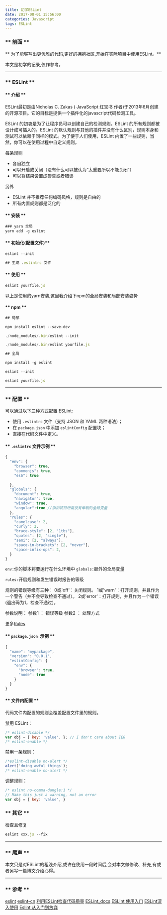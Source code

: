 ```yaml
---
title: 初学ESLint
date: 2017-08-01 15:56:00
categories: Javascript
tags: ESLint
---
```


### ** 前面 **

<span class="under0"> ** 为了能够写出更优雅的代码,更好的拥抱社区,开始在实际项目中使用ESLint。** </span>

本文是初学的记录,仅作参考。

***********

### ** ESLint **

#### ** 介绍 **

ESLint最初是由Nicholas C. Zakas ( JavaScript 红宝书 作者)于2013年6月创建的开源项目。它的目标是提供一个插件化的javascript代码检测工具。

ESLint 的初衷是为了让程序员可以创建自己的检测规则。ESLint 的所有规则都被设计成可插入的。ESLint 的默认规则与其他的插件并没有什么区别，规则本身和测试可以依赖于同样的模式。为了便于人们使用，ESLint 内置了一些规则，当然，你可以在使用过程中自定义规则。

每条规则

- 各自独立
- 可以开启或关闭（没有什么可以被认为“太重要所以不能关闭”）
- 可以将结果设置成警告或者错误

另外

- ESLint 并不推荐任何编码风格，规则是自由的
- 所有内置规则都是泛化的

#### ** 安装 **

```javascript
### yarn 全局
yarn add -g eslint
```
#### ** 初始化(配置文件)**

```javascript
eslint --init

## 生成 .eslintrc 文件
```

#### ** 使用 **
```javascript
eslint yourfile.js
```

以上是使用的yarn安装,这里我介绍下npm的全局安装和局部安装姿势

#### ** npm **
```javascript
## 局部

npm install eslint --save-dev

./node_modules/.bin/eslint --init

./node_modules/.bin/eslint yourfile.js

## 全局

npm install -g eslint

eslint --init

eslint yourfile.js

```
**********
### ** 配置 **

可以通过以下三种方式配置 ESLint:

- 使用 `.eslintrc` 文件（支持 JSON 和 YAML 两种语法）；
- 在 `package.json` 中添加 `eslintConfig` 配置块；
- 直接在代码文件中定义。

#### ** `.eslintrc` 文件示例 **

```javascript
{
  "env": {
    "browser": true,
    "commonjs": true,
    "es6": true
    
  },
  "globals": {
    "document": true,
    "navigator": true,
    "window": true,
    "angular":true //添加项目所需没有申明的全局变量
  },
  "rules": {
    "camelcase": 2,
    "curly": 2,
    "brace-style": [2, "1tbs"],
    "quotes": [2, "single"],
    "semi": [2, "always"],
    "space-in-brackets": [2, "never"],
    "space-infix-ops": 2,
  }
}
```

`env:`你的脚本将要运行在什么环境中
`globals:`额外的全局变量

`rules:`开启规则和发生错误时报告的等级

规则的错误等级有三种：
0或'off'：关闭规则。
1或'warn'：打开规则，并且作为一个警告（并不会导致检查不通过）。
2或'error'：打开规则，并且作为一个错误 (退出码为1，检查不通过)。

参数说明：
参数1 ： 错误等级 
参数2 ： 处理方式

更多[Rules](http://eslint.cn/docs/rules/)


#### ** `package.json `示例 **
```javascript
{
  "name": "mypackage",
  "version": "0.0.1",
  "eslintConfig": {
    "env": {
      "browser": true,
      "node": true
    }
  }
}
```

#### ** 文件内配置 **

代码文件内配置的规则会覆盖配置文件里的规则。

禁用 ESLint：
```javascript
/* eslint-disable */
var obj = { key: 'value', }; // I don't care about IE8  
/* eslint-enable */
```

禁用一条规则：
```javascript
/*eslint-disable no-alert */
alert('doing awful things');  
/* eslint-enable no-alert */
```

调整规则：

```javascript
/* eslint no-comma-dangle:1 */
// Make this just a warning, not an error
var obj = { key: 'value', }  
```
### ** 其它 **

检查且修复

```javascript
eslint xxx.js --fix
```
***********

### ** 尾声 **
 
本文只是对ESLint的粗浅介绍,或许在使用一段时间后,会对本文做修改、补充,有或者另写一篇博文介绍心得。

***********

### ** 参考 **
[eslint](https://github.com/eslint/eslint)
[eslint-cn](http://eslint.cn/)
[利用ESLint检查代码质量](https://cnodejs.org/topic/57c68052b4a3bca66bbddbdd)
[ESLint_docs](https://github.com/Jocs/ESLint_docs)
[ESLint 使用入门](https://csspod.com/getting-started-with-eslint/)
[ESLint深入使用](http://blog.csdn.net/xueboren001/article/details/53389221)
[Eslint 从入门到放弃](http://blog.csdn.net/walid1992/article/details/54633760)


